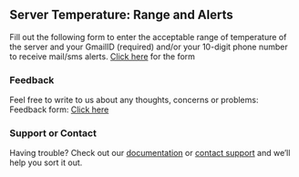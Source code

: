 ## Server Temperature: Range and Alerts

Fill out the following form to enter the acceptable range of temperature of the server and your GmailID (required) and/or your 10-digit phone number to receive mail/sms alerts.
[Click here](https://www.google.com/) for the form

### Feedback

Feel free to write to us about any thoughts, concerns or problems:
Feedback form: [Click here](https://www.google.com/)

### Support or Contact

Having trouble? Check out our [documentation](https://help.github.com/categories/github-pages-basics/) or [contact support](https://github.com/contact) and we’ll help you sort it out.
